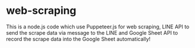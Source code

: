 # web-scraping

This is a node.js code which use Puppeteer.js for web scraping, LINE API to send the scrape data via message to the LINE and Google Sheet API to record the scrape data into the Google Sheet automatically!
